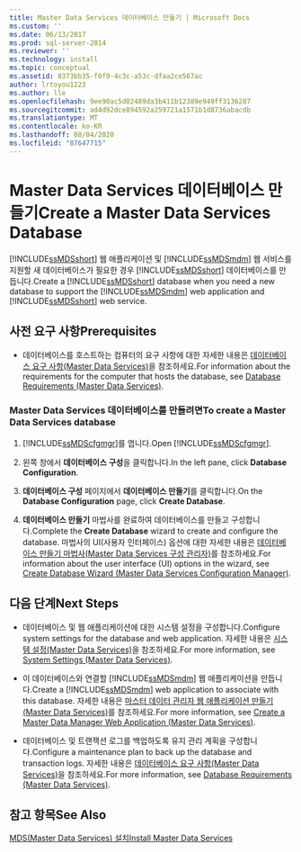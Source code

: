 ```yaml
---
title: Master Data Services 데이터베이스 만들기 | Microsoft Docs
ms.custom: ''
ms.date: 06/13/2017
ms.prod: sql-server-2014
ms.reviewer: ''
ms.technology: install
ms.topic: conceptual
ms.assetid: 8373bb35-f0f9-4c3c-a53c-dfaa2ce567ac
author: lrtoyou1223
ms.author: lle
ms.openlocfilehash: 9ee90ac5d02489da3b411b12389e949ff3136287
ms.sourcegitcommit: ad4d92dce894592a259721a1571b1d8736abacdb
ms.translationtype: MT
ms.contentlocale: ko-KR
ms.lasthandoff: 08/04/2020
ms.locfileid: "87647715"
---
```

# <a name="create-a-master-data-services-database"></a><span data-ttu-id="b72a4-102">Master Data Services 데이터베이스 만들기</span><span class="sxs-lookup"><span data-stu-id="b72a4-102">Create a Master Data Services Database</span></span>
  <span data-ttu-id="b72a4-103">[!INCLUDE[ssMDSshort](../../includes/ssmdsshort-md.md)] 웹 애플리케이션 및 [!INCLUDE[ssMDSmdm](../../includes/ssmdsmdm-md.md)] 웹 서비스를 지원할 새 데이터베이스가 필요한 경우 [!INCLUDE[ssMDSshort](../../includes/ssmdsshort-md.md)] 데이터베이스를 만듭니다.</span><span class="sxs-lookup"><span data-stu-id="b72a4-103">Create a [!INCLUDE[ssMDSshort](../../includes/ssmdsshort-md.md)] database when you need a new database to support the [!INCLUDE[ssMDSmdm](../../includes/ssmdsmdm-md.md)] web application and [!INCLUDE[ssMDSshort](../../includes/ssmdsshort-md.md)] web service.</span></span>  
  
## <a name="prerequisites"></a><span data-ttu-id="b72a4-104">사전 요구 사항</span><span class="sxs-lookup"><span data-stu-id="b72a4-104">Prerequisites</span></span>  
  
-   <span data-ttu-id="b72a4-105">데이터베이스를 호스트하는 컴퓨터의 요구 사항에 대한 자세한 내용은 [데이터베이스 요구 사항&#40;Master Data Services&#41;](database-requirements-master-data-services.md)을 참조하세요.</span><span class="sxs-lookup"><span data-stu-id="b72a4-105">For information about the requirements for the computer that hosts the database, see [Database Requirements &#40;Master Data Services&#41;](database-requirements-master-data-services.md).</span></span>  
  
### <a name="to-create-a-master-data-services-database"></a><span data-ttu-id="b72a4-106">Master Data Services 데이터베이스를 만들려면</span><span class="sxs-lookup"><span data-stu-id="b72a4-106">To create a Master Data Services database</span></span>  
  
1.  <span data-ttu-id="b72a4-107">[!INCLUDE[ssMDScfgmgr](../../includes/ssmdscfgmgr-md.md)]를 엽니다.</span><span class="sxs-lookup"><span data-stu-id="b72a4-107">Open [!INCLUDE[ssMDScfgmgr](../../includes/ssmdscfgmgr-md.md)].</span></span>  
  
2.  <span data-ttu-id="b72a4-108">왼쪽 창에서 **데이터베이스 구성**을 클릭합니다.</span><span class="sxs-lookup"><span data-stu-id="b72a4-108">In the left pane, click **Database Configuration**.</span></span>  
  
3.  <span data-ttu-id="b72a4-109">**데이터베이스 구성** 페이지에서 **데이터베이스 만들기**를 클릭합니다.</span><span class="sxs-lookup"><span data-stu-id="b72a4-109">On the **Database Configuration** page, click **Create Database**.</span></span>  
  
4.  <span data-ttu-id="b72a4-110">**데이터베이스 만들기** 마법사를 완료하여 데이터베이스를 만들고 구성합니다.</span><span class="sxs-lookup"><span data-stu-id="b72a4-110">Complete the **Create Database** wizard to create and configure the database.</span></span> <span data-ttu-id="b72a4-111">마법사의 UI(사용자 인터페이스) 옵션에 대한 자세한 내용은 [데이터베이스 만들기 마법사&#40;Master Data Services 구성 관리자&#41;](../create-database-wizard-master-data-services-configuration-manager.md)를 참조하세요.</span><span class="sxs-lookup"><span data-stu-id="b72a4-111">For information about the user interface (UI) options in the wizard, see [Create Database Wizard &#40;Master Data Services Configuration Manager&#41;](../create-database-wizard-master-data-services-configuration-manager.md).</span></span>  
  
## <a name="next-steps"></a><span data-ttu-id="b72a4-112">다음 단계</span><span class="sxs-lookup"><span data-stu-id="b72a4-112">Next Steps</span></span>  
  
-   <span data-ttu-id="b72a4-113">데이터베이스 및 웹 애플리케이션에 대한 시스템 설정을 구성합니다.</span><span class="sxs-lookup"><span data-stu-id="b72a4-113">Configure system settings for the database and web application.</span></span> <span data-ttu-id="b72a4-114">자세한 내용은 [시스템 설정&#40;Master Data Services&#41;](../system-settings-master-data-services.md)을 참조하세요.</span><span class="sxs-lookup"><span data-stu-id="b72a4-114">For more information, see [System Settings &#40;Master Data Services&#41;](../system-settings-master-data-services.md).</span></span>  
  
-   <span data-ttu-id="b72a4-115">이 데이터베이스와 연결할 [!INCLUDE[ssMDSmdm](../../includes/ssmdsmdm-md.md)] 웹 애플리케이션을 만듭니다.</span><span class="sxs-lookup"><span data-stu-id="b72a4-115">Create a [!INCLUDE[ssMDSmdm](../../includes/ssmdsmdm-md.md)] web application to associate with this database.</span></span> <span data-ttu-id="b72a4-116">자세한 내용은 [마스터 데이터 관리자 웹 애플리케이션 만들기&#40;Master Data Services&#41;](create-a-master-data-manager-web-application-master-data-services.md)를 참조하세요.</span><span class="sxs-lookup"><span data-stu-id="b72a4-116">For more information, see [Create a Master Data Manager Web Application &#40;Master Data Services&#41;](create-a-master-data-manager-web-application-master-data-services.md).</span></span>  
  
-   <span data-ttu-id="b72a4-117">데이터베이스 및 트랜잭션 로그를 백업하도록 유지 관리 계획을 구성합니다.</span><span class="sxs-lookup"><span data-stu-id="b72a4-117">Configure a maintenance plan to back up the database and transaction logs.</span></span> <span data-ttu-id="b72a4-118">자세한 내용은 [데이터베이스 요구 사항&#40;Master Data Services&#41;](database-requirements-master-data-services.md)을 참조하세요.</span><span class="sxs-lookup"><span data-stu-id="b72a4-118">For more information, see [Database Requirements &#40;Master Data Services&#41;](database-requirements-master-data-services.md).</span></span>  
  
## <a name="see-also"></a><span data-ttu-id="b72a4-119">참고 항목</span><span class="sxs-lookup"><span data-stu-id="b72a4-119">See Also</span></span>  
 [<span data-ttu-id="b72a4-120">MDS(Master Data Services) 설치</span><span class="sxs-lookup"><span data-stu-id="b72a4-120">Install Master Data Services</span></span>](install-master-data-services.md)  
  
  

